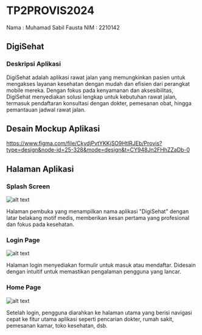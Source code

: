 # TP2PROVIS2024

Nama : Muhamad Sabil Fausta
NIM : 2210142

## DigiSehat

### Deskripsi Aplikasi

DigiSehat adalah aplikasi rawat jalan yang memungkinkan pasien untuk mengakses layanan kesehatan dengan mudah dan efisien dari perangkat mobile mereka. Dengan fokus pada kenyamanan dan aksesibilitas, DigiSehat menyediakan solusi lengkap untuk kebutuhan rawat jalan, termasuk pendaftaran konsultasi dengan dokter, pemesanan obat, hingga pemantauan jadwal rawat jalan.

## Desain Mockup Aplikasi

https://www.figma.com/file/CkydjPvtYKKjSO9HtlRJEb/Provis?type=design&node-id=25-328&mode=design&t=CY948Jn2FHhZZaDb-0

## Halaman Aplikasi

### Splash Screen

![alt text](image.png)

Halaman pembuka yang menampilkan nama aplikasi "DigiSehat" dengan latar belakang motif medis, memberikan kesan pertama yang profesional dan fokus pada kesehatan.

### Login Page

![alt text](image-1.png)

Halaman login menyediakan formulir untuk masuk atau mendaftar. Didesain dengan intuitif untuk memastikan pengalaman pengguna yang lancar.

### Home Page

![alt text](image-2.png)

Setelah login, pengguna diarahkan ke halaman utama yang berisi navigasi cepat ke fitur utama aplikasi seperti pencarian dokter, rumah sakit, pemesanan kamar, toko kesehatan, dsb.
